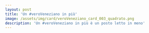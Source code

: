 ```yaml
---
layout: post
title: 'Un #veroVeneziano in più'
image: /assets/img/card/veroVeneziano_card_003_quadrato.png
description: 'Un #veroVeneziano in più è un posto letto in meno'
---
```

